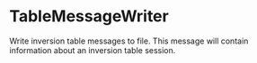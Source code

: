 # TableMessageWriter
Write inversion table messages to file. This message will contain information about an inversion table session.